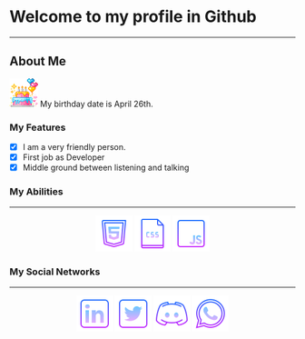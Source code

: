 <h1> Welcome to my profile in Github </h1> 
                  <hr>
                            <h2>About Me </h2>
                            
<img src="https://github.com/ehotedas/ehotedas/blob/main/cake.gif" class="cake" width="50">  My birthday date is April 26th.



### My Features

- [x] I am a very friendly person.
- [x] First job as Developer
- [x] Middle ground between listening and talking

### My Abilities
<hr>

<p align="center">
        <img src="https://github.com/ehotedas/ehotedas/blob/main/assets/Abilities/icons8-html-5-64.png">
        <img src="https://github.com/ehotedas/ehotedas/blob/main/assets/Abilities/icons8-ficheiro-css-64.png">
        <img src="https://github.com/ehotedas/ehotedas/blob/main/assets/Abilities/icons8-javascript-64.png"> 
</p>

### My Social Networks
<hr>
        <p align="center">
        <img src="https://github.com/ehotedas/ehotedas/blob/main/assets/Social%20Networks/icons8-linkedin-64.png">
        <img src="https://github.com/ehotedas/ehotedas/blob/main/assets/Social%20Networks/icons8-twitter-quadrado-64.png">
        <img src="https://github.com/ehotedas/ehotedas/blob/main/assets/Social%20Networks/icons8-logo-discord-64.png"> 
        <img src="https://github.com/ehotedas/ehotedas/blob/main/assets/Social%20Networks/icons8-whatsapp-64.png">
